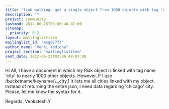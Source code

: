 ```yaml
---
title: "link walking- get a single object from 1000 objects with tag 'city'"
description: ""
project: community
lastmod: 2012-06-25T03:06:48-07:00
sitemap:
  priority: 0.2
layout: mailinglistitem
mailinglist_id: "msg07773"
author_name: "Venki Yedidha"
project_section: "mailinglistitem"
sent_date: 2012-06-25T03:06:48-07:00
---
```



Hi All,
 I have a document in which my Riak object is linked with
tag name 'city' to nearly 1000 other objects.
 However, If I use /bucketname/keyname/\\_,city,1
 It lists me all cities linked with my object.
 Instead of returning the entire json, I need data
regarding 'chicago' city.
 Please, let me know the syntax for it.

Regards,
Venkatesh.Y
